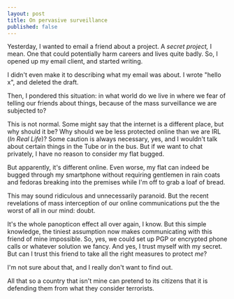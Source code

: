 ```yaml
---
layout: post
title: On pervasive surveillance
published: false
---
```


Yesterday, I wanted to email a friend about a project. A *secret project,* I mean. One that could potentially harm careers and lives quite badly. So, I opened up my email client, and started writing.

I didn't even make it to describing what my email was about. I wrote "hello x", and deleted the draft.

Then, I pondered this situation: in what world do we live in where we fear of telling our friends about things, because of the mass surveillance we are subjected to?

This is not normal. Some might say that the internet is a different place, but why should it be? Why should we be less protected online than we are IRL (*In Real Life*)? Some caution is always necessary, yes, and I wouldn't talk about certain things in the Tube or in the bus. But if we want to chat privately, I have no reason to consider my flat bugged.

But apparently, it's different online. Even worse, my flat can indeed be bugged through my smartphone without requiring gentlemen in rain coats and fedoras breaking into the premises while I'm off to grab a loaf of bread.

This may sound ridiculous and unnecessarily paranoid. But the recent revelations of mass interception of our online communications put the the worst of all in our mind: doubt.

It's the whole panopticon effect all over again, I know. But this simple knowledge, the tiniest assumption now makes communicating with this friend of mine impossible. So, yes, we could set up PGP or encrypted phone calls or whatever solution we fancy. And yes, I trust myself with my secret. But can I trust this friend to take all the right measures to protect *me*?

I'm not sure about that, and I really don't want to find out.

All that so a country that isn't mine can pretend to its citizens that it is defending them from what they consider terrorists.
